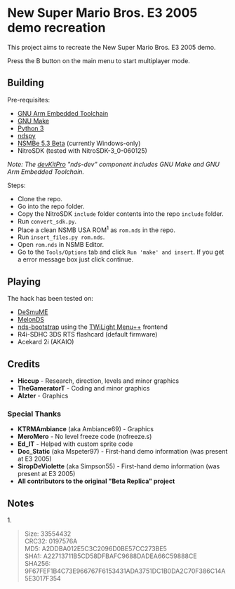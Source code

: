 
# New Super Mario Bros. E3 2005 demo recreation
This project aims to recreate the New Super Mario Bros. E3 2005 demo.

Press the B button on the main menu to start multiplayer mode.

## Building
Pre-requisites:
 - [GNU Arm Embedded Toolchain](https://developer.arm.com/tools-and-software/open-source-software/developer-tools/gnu-toolchain/gnu-rm/downloads)
 - [GNU Make](https://www.msys2.org/)
 - [Python 3](https://www.python.org/downloads/)
 - [ndspy](https://pypi.org/project/ndspy/)
 - [NSMBe 5.3 Beta](https://github.com/TheGameratorT/NSMB-Editor/releases) (currently Windows-only)
 - NitroSDK (tested with NitroSDK-3_0-060125)

_Note: The [devKitPro](https://github.com/devkitPro/installer/releases) "nds-dev" component includes GNU Make and GNU Arm Embedded Toolchain._

Steps:
 - Clone the repo.
 - Go into the repo folder.
 - Copy the NitroSDK ``include`` folder contents into the repo `include` folder.
 - Run `convert_sdk.py`.
 - Place a clean NSMB USA ROM<sup>1</sup> as ``rom.nds`` in the repo.
 - Run `insert_files.py rom.nds`.
 - Open `rom.nds` in NSMB Editor.
 - Go to the `Tools/Options` tab and click `Run 'make' and insert`. If you get a error message box just click continue.

## Playing
The hack has been tested on:
 - [DeSmuME](http://desmume.org/download/)
 - [MelonDS](http://melonds.kuribo64.net/downloads.php)
 - [nds-bootstrap](https://github.com/DS-Homebrew/nds-bootstrap) using the [TWiLight Menu++](https://github.com/DS-Homebrew/TWiLightMenu/releases) frontend
 - R4i-SDHC 3DS RTS flashcard (default firmware)
 - Acekard 2i (AKAIO)

## Credits
 - **Hiccup** - Research, direction, levels and minor graphics
 - **TheGameratorT** - Coding and minor graphics
 - **Alzter** - Graphics

### Special Thanks
 - **KTRMAmbiance** (aka Ambiance69) - Graphics
 - **MeroMero** - No level freeze code (nofreeze.s)
 - **Ed_IT** - Helped with custom sprite code
 - **Doc_Static** (aka Mspeter97) - First-hand demo information (was present at E3 2005)
 - **SiropDeViolette** (aka Simpson55) - First-hand demo information (was present at E3 2005)
 - **All contributors to the original "Beta Replica" project**

## Notes
1\.  
> Size: 33554432  
> CRC32: 0197576A  
> MD5: A2DDBA012E5C3C2096D0BE57CC273BE5  
> SHA1: A22713711B5CD58DFBAFC9688DADEA66C59888CE  
> SHA256: 9F67FEF1B4C73E966767F6153431ADA3751DC1B0DA2C70F386C14A5E3017F354
